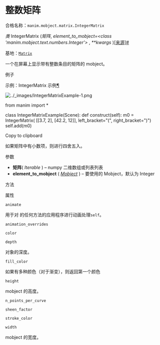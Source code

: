 # 整数矩阵

合格名称：`manim.mobject.matrix.IntegerMatrix`

_类_ IntegerMatrix (_矩阵_, _element_to_mobject=<class 'manim.mobject.text.numbers.Integer'>_ , _\*\*kwargs_ )[\[来源\]](../_modules/manim/mobject/matrix.html#IntegerMatrix)[#](#manim.mobject.matrix.IntegerMatrix "此定义的固定链接")

基地：[`Matrix`](manim.mobject.matrix.Matrix.html#manim.mobject.matrix.Matrix "manim.mobject.matrix.Matrix")

一个在屏幕上显示带有整数条目的矩阵的 mobject。

例子

示例：IntegerMatrix 示例[¶](#integermatrixexample)

![../_images/IntegerMatrixExample-1.png](../_images/IntegerMatrixExample-1.png)

from manim import \*

class IntegerMatrixExample(Scene):
def construct(self):
m0 = IntegerMatrix(
\[\[3.7, 2\], \[42.2, 12\]\],
left_bracket="(",
right_bracket=")")
self.add(m0)

Copy to clipboard

如果矩阵中有小数项，则进行四舍五入。

参数

- **矩阵**( _Iterable_ ) – numpy 二维数组或列表列表
- **element_to_mobject** ( [_Mobject_](manim.mobject.mobject.Mobject.html#manim.mobject.mobject.Mobject "manim.mobject.mobject.Mobject") ) – 要使用的 Mobject，默认为 Integer

方法

属性

`animate`

用于对 的任何方法的应用程序进行动画处理`self`。

`animation_overrides`

`color`

`depth`

对象的深度。

`fill_color`

如果有多种颜色（对于渐变），则返回第一个颜色

`height`

mobject 的高度。

`n_points_per_curve`

`sheen_factor`

`stroke_color`

`width`

mobject 的宽度。
